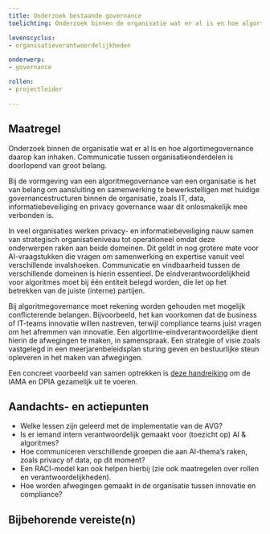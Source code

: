```yaml
---
title: Onderzoek bestaande governance
toelichting: Onderzoek binnen de organisatie wat er al is en hoe algortimegovernance daarop kan inhaken. Communicatie tussen organisatieonderdelen is doorlopend van groot belang.

levenscyclus:
- organisatieverantwoordelijkheden

onderwerp:
- governance

rollen:
- projectleider

---
```


<!-- tags -->

## Maatregel
Onderzoek binnen de organisatie wat er al is en hoe algortimegovernance daarop kan inhaken. Communicatie tussen organisatieonderdelen is doorlopend van groot belang.

Bij de vormgeving van een algoritmegovernance van een organisatie is het van belang om aansluiting en samenwerking te bewerkstelligen met huidige governancestructuren binnen de organisatie, zoals IT, data, informatiebeveiliging en privacy governance waar dit onlosmakelijk mee verbonden is. 

In veel organisaties werken privacy- en informatiebeveiliging nauw samen van strategisch organisatieniveau tot operationeel omdat deze onderwerpen raken aan beide domeinen. 
Dit geldt in nog grotere mate voor AI-vraagstukken die vragen om samenwerking en expertise vanuit veel verschillende invalshoeken.
Communicatie en vindbaarheid tussen de verschillende domeinen is hierin essentieel. 
De eindverantwoordelijkheid voor algoritmes moet bij één entiteit belegd worden, die let op het betrekken van de juiste (interne) partijen. 

Bij algoritmegovernance moet rekening worden gehouden met mogelijk conflicterende belangen. 
Bijvoorbeeld, het kan voorkomen dat de business of IT-teams innovatie willen nastreven, terwijl compliance teams juist vragen om het afremmen van innovatie. 
Een algortime-eindverantwoordelijke dient hierin de afwegingen te maken, in samenspraak.
Een strategie of visie zoals vastgelegd in een meerjarenbeleidsplan sturing geven en bestuurlijke steun opleveren in het maken van afwegingen.

Een concreet voorbeeld van samen optrekken is [deze handreiking](https://www.cip-overheid.nl/media/av0dmahv/20230614-gezamenlijk-gebruik-iama-en-model-dpia-rijksdienst-v1-0.pdf) om de IAMA en DPIA gezamelijk uit te voeren.

## Aandachts- en actiepunten
* Welke lessen zijn geleerd met de implementatie van de AVG?
* Is er iemand intern verantwoordelijk gemaakt voor (toezicht op) AI & algoritmes?
* Hoe communiceren verschillende groepen die aan AI-thema’s raken, zoals privacy of data, op dit moment?
* Een RACI-model kan ook helpen hierbij (zie ook maatregelen over rollen en verantwoordelijkheden).
* Hoe worden afwegingen gemaakt in de organisatie tussen innovatie en compliance?

## Bijbehorende vereiste(n)
<!-- list_vereisten_on_maatregelen_page -->
